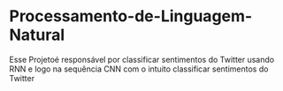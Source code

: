 # Processamento-de-Linguagem-Natural

Esse Projetoé responsável por classificar sentimentos do Twitter usando RNN e logo na sequência CNN com o intuito classificar sentimentos do Twitter
